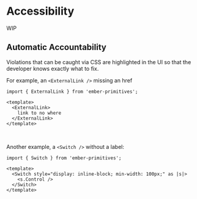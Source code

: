 # Accessibility

WIP

## Automatic Accountability

Violations that can be caught via CSS are highlighted in the UI so that the developer knows exactly what to fix.

For example, an `<ExternalLink />` missing an href

```gjs live no-shadow
import { ExternalLink } from 'ember-primitives';

<template>
  <ExternalLink>
    link to no where
  </ExternalLink>
</template>
```

<br>

Another example, a `<Switch />` without a label:

```gjs live no-shadow
import { Switch } from 'ember-primitives';

<template>
  <Switch style="display: inline-block; min-width: 100px;" as |s|>
    <s.Control />
  </Switch>
</template>
```
